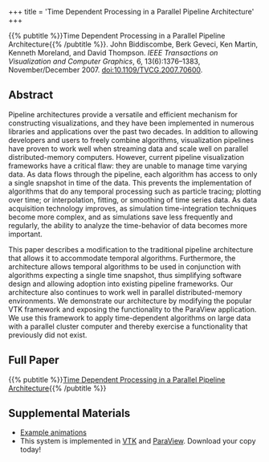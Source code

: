 +++
title = 'Time Dependent Processing in a Parallel Pipeline Architecture'
+++

{{% pubtitle %}}Time Dependent Processing in a Parallel Pipeline Architecture{{% /pubtitle %}}.
John Biddiscombe, Berk Geveci, Ken Martin, Kenneth Moreland, and David Thompson.
_IEEE Transactions on Visualization and Computer Graphics_, 6, 13(6):1376–1383, November/December 2007.
[doi:10.1109/TVCG.2007.70600](https://dx.doi.org/10.1109/TVCG.2007.70600).

## Abstract

Pipeline architectures provide a versatile and efficient mechanism for
constructing visualizations, and they have been implemented in numerous
libraries and applications over the past two decades. In addition to allowing
developers and users to freely combine algorithms, visualization pipelines have
proven to work well when streaming data and scale well on parallel
distributed-memory computers. However, current pipeline visualization frameworks
have a critical flaw: they are unable to manage time varying data. As data flows
through the pipeline, each algorithm has access to only a single snapshot in
time of the data. This prevents the implementation of algorithms that do any
temporal processing such as particle tracing; plotting over time; or
interpolation, fitting, or smoothing of time series data. As data acquisition
technology improves, as simulation time-integration techniques become more
complex, and as simulations save less frequently and regularly, the ability to
analyze the time-behavior of data becomes more important.

This paper describes a modification to the traditional pipeline architecture
that allows it to accommodate temporal algorithms. Furthermore, the architecture
allows temporal algorithms to be used in conjunction with algorithms expecting a
single time snapshot, thus simplifying software design and allowing adoption
into existing pipeline frameworks. Our architecture also continues to work well
in parallel distributed-memory environments. We demonstrate our architecture by
modifying the popular VTK framework and exposing the functionality to the
ParaView application. We use this framework to apply time-dependent algorithms
on large data with a parallel cluster computer and thereby exercise a
functionality that previously did not exist.

## Full Paper

{{% pubtitle %}}[Time Dependent Processing in a Parallel Pipeline Architecture](TimeVis-IEEE2007.pdf){{% /pubtitle %}}

## Supplemental Materials

* [Example animations](TimeVis-IEEE2007.avi)
* This system is implemented in [VTK] and [ParaView]. Download your copy today!

[VTK]: https://vtk.org/
[ParaView]: https://www.paraview.org/

